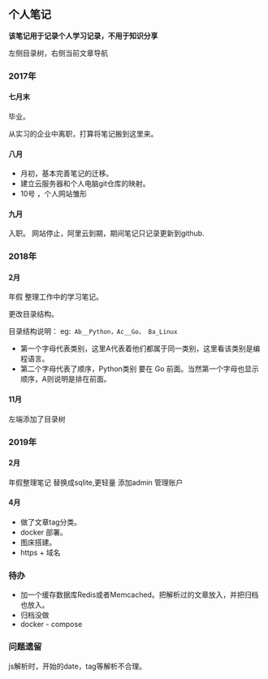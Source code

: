 ## 个人笔记

**该笔记用于记录个人学习记录，不用于知识分享**

左侧目录树，右侧当前文章导航

### 2017年

#### 七月末 

毕业。 

从实习的企业中离职，打算将笔记搬到这里来。

#### 八月

* 月初，基本完善笔记的迁移。
* 建立云服务器和个人电脑git仓库的映射。
* 10号 ，个人网站雏形

#### 九月

入职。
网站停止，阿里云到期，期间笔记只记录更新到github.


### 2018年

#### 2月

年假 整理工作中的学习笔记。

更改目录结构。

目录结构说明：
eg:` Ab__Python，Ac__Go， Ba_Linux`

* 第一个字母代表类别，这里A代表着他们都属于同一类别，这里看该类别是编程语言。
* 第二个字母代表了顺序，Python类别 要在 Go 前面。当然第一个字母也显示顺序，A则说明是排在前面。

#### 11月

左端添加了目录树


### 2019年
#### 2月
年假整理笔记
替换成sqlite,更轻量
添加admin 管理账户



#### 4月

* 做了文章tag分类。
* docker 部署。
* 图床搭建。
* https + 域名



### 待办

* 加一个缓存数据库Redis或者Memcached。把解析过的文章放入，并把归档也放入。
* 归档没做
* docker - compose

  


### 问题遗留
js解析时，开始的date，tag等解析不合理。
